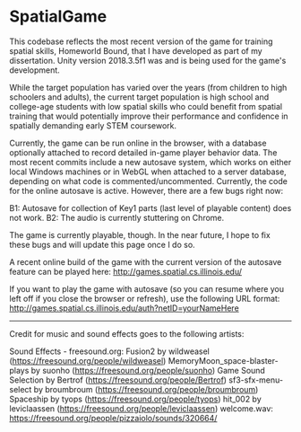 # SpatialGame
This codebase reflects the most recent version of the game for training spatial skills, Homeworld Bound, that I have developed as part of my dissertation. Unity version 2018.3.5f1 was and is being used for the game's development. 

While the target population has varied over the years (from children to high schoolers and adults), the current target population is high school and college-age students with low spatial skills who could benefit from spatial training that would potentially improve their performance and confidence in spatially demanding early STEM coursework.

Currently, the game can be run online in the browser, with a database optionally attached to record detailed in-game player behavior data. The most recent commits include a new autosave system, which works on either local Windows machines or in WebGL when attached to a server database, depending on what code is commented/uncommented. Currently, the code for the online autosave is active. However, there are a few bugs right now:

B1: Autosave for collection of Key1 parts (last level of playable content) does not work. 
B2: The audio is currently stuttering on Chrome. 

The game is currently playable, though. In the near future, I hope to fix these bugs and will update this page once I do so.

A recent online build of the game with the current version of the autosave feature can be played here: http://games.spatial.cs.illinois.edu/

If you want to play the game with autosave (so you can resume where you left off if you close the browser or refresh), use the following URL format:
http://games.spatial.cs.illinois.edu/auth?netID=yourNameHere

*****************************************************************************************************************************
Credit for music and sound effects goes to the following artists:

Sound Effects - freesound.org:
Fusion2 by wildweasel (https://freesound.org/people/wildweasel)
MemoryMoon_space-blaster-plays by suonho (https://freesound.org/people/suonho)
Game Sound Selection by Bertrof (https://freesound.org/people/Bertrof)
sf3-sfx-menu-select by broumbroum (https://freesound.org/people/broumbroum)
Spaceship by tyops (https://freesound.org/people/tyops)
hit_002 by leviclaassen (https://freesound.org/people/leviclaassen)
welcome.wav: https://freesound.org/people/pizzaiolo/sounds/320664/



